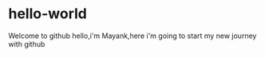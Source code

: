 # hello-world
Welcome to github
hello,i'm Mayank,here i'm going to start my new journey with github
